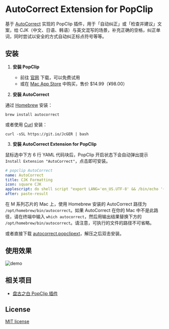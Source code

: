 # AutoCorrect Extension for PopClip

基于 [AutoCorrect](https://github.com/huacnlee/autocorrect) 实现的 PopClip 插件，用于「自动纠正」或「检查并建议」文案，给 CJK（中文、日语、韩语）与英文混写的场景，补充正确的空格，纠正单词，同时尝试以安全的方式自动纠正标点符号等等。

## 安装

1. **安装 PopClip**

   - 前往 [官网](https://pilotmoon.com/popclip/) 下载，可以免费试用
   - 或在 [Mac App Store](https://apps.apple.com/app/popclip/id445189367) 中购买，售价 $14.99（¥98.00）

2. **安装 AutoCorrect**

通过 [Homebrew](https://brew.sh/) 安装：

```shell
brew install autocorrect
```

或者使用 [Curl](https://curl.se/) 安装：

```shell
curl -sSL https://git.io/JcGER | bash
```

3. **安装 AutoCorrect Extension for PopClip**

鼠标选中下方 6 行 YAML 代码块后，PopClip 开启状态下会自动弹出提示 `Install Extension "AutoCorrect"`，点击即可安装。

```yaml
# popclip AutoCorrect
name: AutoCorrect
title: CJK Formatting
icon: square CJK
applescript: do shell script "export LANG='en_US.UTF-8' && /bin/echo '{popclip text}' | /opt/homebrew/bin/autocorrect --stdin"
after: paste-result
```

在 M 系列芯片的 Mac 上，使用 Homebrew 安装的 AutoCorrect 路径为 `/opt/homebrew/bin/autocorrect`。如果 AutoCorrect 在你的 Mac 中不是此路径，请在终端中输入 `which autocorrect`，然后用输出结果替换下方的 `/opt/homebrew/bin/autocorrect`。请注意，可执行的文件的路径不可省略。

或者直接下载 [autocorrect.popclipext](https://github.com/TomBener/autocorrect-popclip/releases/download/1.0/autocorrect.popclipext.zip)，解压之后双击安装。

## 使用效果

![demo](https://p15.p3.n0.cdn.getcloudapp.com/items/5zuPjPbb/f877d3ec-3d4a-4e2d-a07f-8716f80c23e9.gif)

## 相关项目

- [盘古之白 PopClip 插件](https://github.com/mousepotato/pangu-space.popclipext)

## License

[MIT license](LICENSE)
